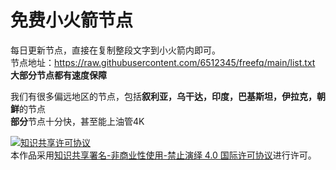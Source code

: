 # 免费小火箭节点
每日更新节点，直接在复制整段文字到小火箭内即可。<br>
节点地址：https://raw.githubusercontent.com/6512345/freefq/main/list.txt<br>
**大部分节点都有速度保障** <br>

我们有很多偏远地区的节点，包括**叙利亚，乌干达，印度，巴基斯坦，伊拉克，朝鲜**的节点        
**部分**节点十分快，甚至能上油管4K



<a rel="license" href="http://creativecommons.org/licenses/by-nc-nd/4.0/"><img alt="知识共享许可协议" style="border-width:0" src="https://i.creativecommons.org/l/by-nc-nd/4.0/88x31.png" /></a><br />本作品采用<a rel="license" href="http://creativecommons.org/licenses/by-nc-nd/4.0/">知识共享署名-非商业性使用-禁止演绎 4.0 国际许可协议</a>进行许可。
